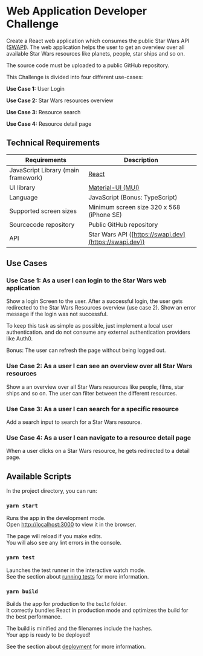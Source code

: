 # Web Application Developer Challenge

Create a React web application which consumes the public Star Wars API ([SWAPI](https://swapi.dev)). The web application helps the user to get an overview over all available Star Wars resources like planets, people, star ships and so on.

The source code must be uploaded to a public GitHub repository.

This Challenge is divided into four different use-cases:

**Use Case 1:** User Login

**Use Case 2:** Star Wars resources overview

**Use Case 3:** Resource search

**Use Case 4:** Resource detail page

## Technical Requirements

| Requirements                        | Description                                            |
| ----------------------------------- | ------------------------------------------------------ |
| JavaScript Library (main framework) | [React](https://reactjs.org)                           |
| UI library                          | [Material-UI (MUI)](https://mui.com)                   |
| Language                            | JavaScript (Bonus: TypeScript)                         |
| Supported screen sizes              | Minimum screen size 320 x 568 (iPhone SE)              |
| Sourcecode repository               | Public GitHub repository                               |
| API                                 | Star Wars API ([https://swapi.dev](https://swapi.dev)) |

## Use Cases

### Use Case 1: As a user I can login to the Star Wars web application

Show a login Screen to the user. After a successful login, the user gets redirected to the Star Wars Resources overview (use case 2). Show an error message if the login was not successful.

To keep this task as simple as possible, just implement a local user authentication. and do not consume any external authentication providers like Auth0.

Bonus: The user can refresh the page without being logged out.

### Use Case 2: As a user I can see an overview over all Star Wars resources

Show a an overview over all Star Wars resources like people, films, star ships and so on. The user can filter between the different resources.

### Use Case 3: As a user I can search for a specific resource

Add a search input to search for a Star Wars resource.

### Use Case 4: As a user I can navigate to a resource detail page

When a user clicks on a Star Wars resource, he gets redirected to a detail page.

## Available Scripts

In the project directory, you can run:

### `yarn start`

Runs the app in the development mode.\
Open [http://localhost:3000](http://localhost:3000) to view it in the browser.

The page will reload if you make edits.\
You will also see any lint errors in the console.

### `yarn test`

Launches the test runner in the interactive watch mode.\
See the section about [running tests](https://facebook.github.io/create-react-app/docs/running-tests) for more information.

### `yarn build`

Builds the app for production to the `build` folder.\
It correctly bundles React in production mode and optimizes the build for the best performance.

The build is minified and the filenames include the hashes.\
Your app is ready to be deployed!

See the section about [deployment](https://facebook.github.io/create-react-app/docs/deployment) for more information.
